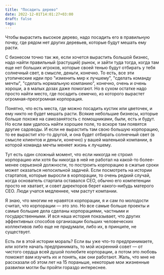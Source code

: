 ```yaml
---
title: "Посадить дерево"
date: 2022-12-01T14:01:27+03:00
draft: false
tags:
---
```



Чтобы вырастить высокое дерево, надо посадить его в правильную почву, где рядом нет других деревьев, которые будут мешать ему расти.

<!--more-->

С бизнесом точно так же, если хочется вырастить большой бизнес, надо найти правильный (растущий) рынок, и зайти туда тогда, когда там еще нет больших игроков, которые своей тенью будут отбирать у тебя солнечный свет, в смысле, деньги, конечно. То есть, все эти утопические идеи про "изменить мир к лучшему", "сделать команду мечты", "сделать нормальную компанию", конечно, очень и очень хороши, а в малых дозах даже помогают. Но в сухом остатке надо просто найти место, где посадить семечко, из которого вырастет огромная-преогромная корпорация.

Понятно, что есть места, где можно посадить кустик или цветочек, и ему никто не будет мешать расти. Всякие небольшие бизнесы, которые больше похоже на самозанятость с помощниками, были, есть и будут. Но если вам удалось найти хорошее поле, то вскоре там появятся другие садоводы. И если не вырастить там свою большую корпорацию, то ее вырастит кто-то другой, и она будет отбирать солнечный свет (в смысле клиентов и деньги, конечно) у вашей маленькой компании, в которой команда мечты меняет жизнь к лучшему.

Тут есть один сложный момент, что если никогда не строил корпорацию или хотя бы никогда в ней не работал на какой-то более-менее серьезной должности, то построить корпорацию в сжатые сроки может оказаться непосильной задачей. Если посмотреть на истории стартапов, которые выросли в корпорации, то очень редкий случай, когда основатель стартапа оставался CEO, обычно его компетенции просто не хватает, и совет директоров берет какого-нибудь матерого CEO. Люди учатся медленнее, чем растут компании.

Я знаю, что многим не нравятся корпорации, я и сам по молодости считал, что корпорации — это зло. Но все самые больше проекты и самые большие дела сделаны корпорациями, частными и государственными. И вся наша история показывает, что других эффективных способов организации больших человеческих коллективов либо еще не придумали, либо их, в принципе, не существует.

Есть ли в этой истории мораль? Если вы уже что-то предпринимаете, или хотите начать предпринимать, то мой искренний совет — от чистого сердца всей душой полюбите корпорации, а потом это любовь поможет вам изучить их и понять, как они работают. Жаль, что мне не рассказали об этом лет на 15 пораньше, некоторые мои жизненные развилки могли бы пройти гораздо интереснее.